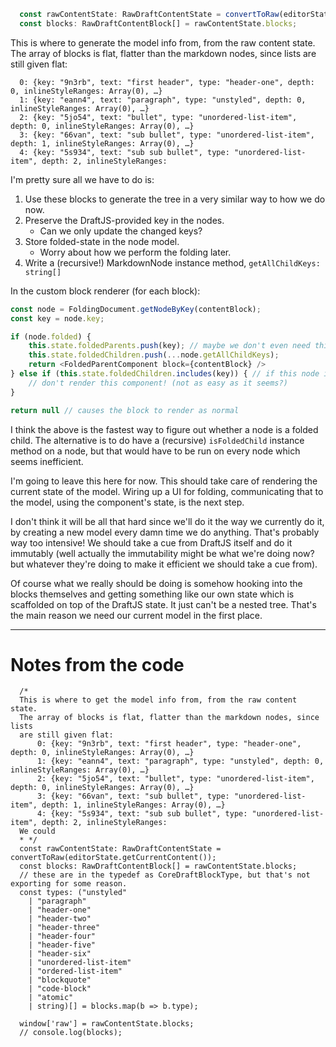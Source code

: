 ```ts
  const rawContentState: RawDraftContentState = convertToRaw(editorState.getCurrentContent());
  const blocks: RawDraftContentBlock[] = rawContentState.blocks;
```

This is where to generate the model info from, from the raw content state.
The array of blocks is flat, flatter than the markdown nodes, since lists
are still given flat: 
```
  0: {key: "9n3rb", text: "first header", type: "header-one", depth: 0, inlineStyleRanges: Array(0), …}
  1: {key: "eann4", text: "paragraph", type: "unstyled", depth: 0, inlineStyleRanges: Array(0), …}
  2: {key: "5jo54", text: "bullet", type: "unordered-list-item", depth: 0, inlineStyleRanges: Array(0), …}
  3: {key: "66van", text: "sub bullet", type: "unordered-list-item", depth: 1, inlineStyleRanges: Array(0), …}
  4: {key: "5s934", text: "sub sub bullet", type: "unordered-list-item", depth: 2, inlineStyleRanges: 
```

I'm pretty sure all we have to do is:
1. Use these blocks to generate the tree in a very similar way to how we do now.
2. Preserve the DraftJS-provided key in the nodes.
    - Can we only update the changed keys? 
3. Store folded-state in the node model.
    - Worry about how we perform the folding later. 
4. Write a (recursive!) MarkdownNode instance method, `getAllChildKeys: string[]`

In the custom block renderer (for each block):
```js
const node = FoldingDocument.getNodeByKey(contentBlock);
const key = node.key;

if (node.folded) {
    this.state.foldedParents.push(key); // maybe we don't even need this since we're already checking?
    this.state.foldedChildren.push(...node.getAllChildKeys);
    return <FoldedParentComponent block={contentBlock} />
} else if (this.state.foldedChildren.includes(key)) { // if this node is folded
    // don't render this component! (not as easy as it seems?) 
}

return null // causes the block to render as normal
```
I think the above is the fastest way to figure out whether a node is a folded child.
The alternative is to do have a (recursive) `isFoldedChild` instance method on a node, 
but that would have to be run on every node which seems inefficient.

I'm going to leave this here for now. This should take care of rendering the current state
of the model. Wiring up a UI for folding, communicating that to the model, using the component's 
state, is the next step.

I don't think it will be all that hard since we'll do it the way we currently do it, by creating a
new model every damn time we do anything. That's probably way too intensive! We should take a cue from
DraftJS itself and do it immutably (well actually the immutability might be what we're doing now?
but whatever they're doing to make it efficient we should take a cue from).

Of course what we really should be doing is somehow hooking into the blocks themselves and getting something
like our own state which is scaffolded on top of the DraftJS state. 
It just can't be a nested tree. That's the main reason we need our current model in the first place.   

-----

# Notes from the code
```
  /*
  This is where to get the model info from, from the raw content state.
  The array of blocks is flat, flatter than the markdown nodes, since lists
  are still given flat:
      0: {key: "9n3rb", text: "first header", type: "header-one", depth: 0, inlineStyleRanges: Array(0), …}
      1: {key: "eann4", text: "paragraph", type: "unstyled", depth: 0, inlineStyleRanges: Array(0), …}
      2: {key: "5jo54", text: "bullet", type: "unordered-list-item", depth: 0, inlineStyleRanges: Array(0), …}
      3: {key: "66van", text: "sub bullet", type: "unordered-list-item", depth: 1, inlineStyleRanges: Array(0), …}
      4: {key: "5s934", text: "sub sub bullet", type: "unordered-list-item", depth: 2, inlineStyleRanges:
  We could
  * */
  const rawContentState: RawDraftContentState = convertToRaw(editorState.getCurrentContent());
  const blocks: RawDraftContentBlock[] = rawContentState.blocks;
  // these are in the typedef as CoreDraftBlockType, but that's not exporting for some reason.
  const types: ("unstyled"
    | "paragraph"
    | "header-one"
    | "header-two"
    | "header-three"
    | "header-four"
    | "header-five"
    | "header-six"
    | "unordered-list-item"
    | "ordered-list-item"
    | "blockquote"
    | "code-block"
    | "atomic"
    | string)[] = blocks.map(b => b.type);
  
  window['raw'] = rawContentState.blocks;
  // console.log(blocks);
  ```
